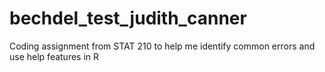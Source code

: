 # bechdel_test_judith_canner
Coding assignment from STAT 210 to help me identify common errors and use help features in R

